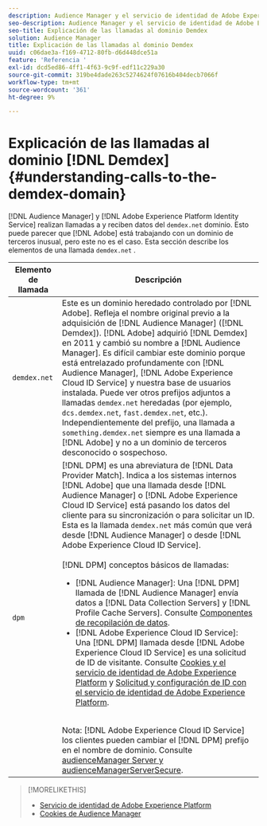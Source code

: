 ```yaml
---
description: Audience Manager y el servicio de identidad de Adobe Experience Platform realizan llamadas al dominio demdex.net y reciben datos de él. Esto puede parecer que Adobe está trabajando con un dominio de terceros inusual, pero este no es el caso. En esta sección se describen los elementos de una llamada a demdex.net.
seo-description: Audience Manager y el servicio de identidad de Adobe Experience Platform realizan llamadas al dominio demdex.net y reciben datos de él. Esto puede parecer que Adobe está trabajando con un dominio de terceros inusual, pero este no es el caso. En esta sección se describen los elementos de una llamada a demdex.net.
seo-title: Explicación de las llamadas al dominio Demdex
solution: Audience Manager
title: Explicación de las llamadas al dominio Demdex
uuid: c06dae3a-f169-4712-80fb-d6d448dce51a
feature: 'Referencia '
exl-id: dcd5ed86-4ff1-4f63-9c9f-edf11c229a30
source-git-commit: 319be4dade263c5274624f07616b404decb7066f
workflow-type: tm+mt
source-wordcount: '361'
ht-degree: 9%

---
```


# Explicación de las llamadas al dominio [!DNL Demdex] {#understanding-calls-to-the-demdex-domain}

[!DNL Audience Manager] y  [!DNL Adobe Experience Platform Identity Service] realizan llamadas a y reciben datos del  `demdex.net` dominio. Esto puede parecer que [!DNL Adobe] está trabajando con un dominio de terceros inusual, pero este no es el caso. Esta sección describe los elementos de una llamada `demdex.net` .

| Elemento de llamada | Descripción |
|---|---|
| `demdex.net` | Este es un dominio heredado controlado por [!DNL Adobe]. Refleja el nombre original previo a la adquisición de [!DNL Audience Manager] ([!DNL Demdex]). [!DNL Adobe] adquirió [!DNL Demdex] en 2011 y cambió su nombre a [!DNL Audience Manager]. Es difícil cambiar este dominio porque está entrelazado profundamente con [!DNL Audience Manager], [!DNL Adobe Experience Cloud ID Service] y nuestra base de usuarios instalada. Puede ver otros prefijos adjuntos a llamadas `demdex.net` heredadas (por ejemplo, `dcs.demdex.net`, `fast.demdex.net`, etc.). Independientemente del prefijo, una llamada a `something.demdex.net` siempre es una llamada a [!DNL Adobe] y no a un dominio de terceros desconocido o sospechoso. |
| `dpm` | [!DNL DPM] es una abreviatura de  [!DNL Data Provider Match]. Indica a los sistemas internos [!DNL Adobe] que una llamada desde [!DNL Audience Manager] o [!DNL Adobe Experience Cloud ID Service] está pasando los datos del cliente para su sincronización o para solicitar un ID. Esta es la llamada `demdex.net` más común que verá desde [!DNL Audience Manager] o desde [!DNL Adobe Experience Cloud ID Service]. <br><br>[!DNL DPM] conceptos básicos de llamadas: <ul><li>[!DNL Audience Manager]: Una  [!DNL DPM] llamada de  [!DNL Audience Manager] envía datos a  [!DNL Data Collection Servers] y  [!DNL Profile Cache Servers]. Consulte [Componentes de recopilación de datos](../reference/system-components/components-data-collection.md).</li><li>[!DNL Adobe Experience Cloud ID Service]: Una  [!DNL DPM] llamada desde  [!DNL Adobe Experience Cloud ID Service] es una solicitud de ID de visitante. Consulte [Cookies y el servicio de identidad de Adobe Experience Platform](https://experienceleague.adobe.com/docs/id-service/using/intro/cookies.html) y [Solicitud y configuración de ID con el servicio de identidad de Adobe Experience Platform](https://experienceleague.adobe.com/docs/id-service/using/intro/id-request.html).</li></ul><br>Nota:  [!DNL Adobe Experience Cloud ID Service] los clientes pueden cambiar el  [!DNL DPM] prefijo en el nombre de dominio. Consulte [audienceManager Server y audienceManagerServerSecure](https://experienceleague.adobe.com/docs/id-service/using/id-service-api/configurations/subdomain-config.html). |

>[!MORELIKETHIS]
>
>* [Servicio de identidad de Adobe Experience Platform](https://experienceleague.adobe.com/docs/id-service/using/home.html)
>* [Cookies de Audience Manager](https://experienceleague.adobe.com/docs/core-services/interface/ec-cookies/cookies-am.html)

